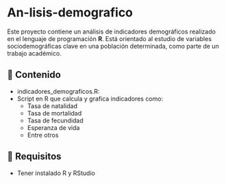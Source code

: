 # An-lisis-demografico
Este proyecto contiene un análisis de indicadores demográficos realizado en el lenguaje de programación **R**. Está orientado al estudio de variables sociodemográficas clave en una población determinada, como parte de un trabajo académico.

## 📌 Contenido

- indicadores_demograficos.R:
- Script en R que calcula y grafica indicadores como:
  - Tasa de natalidad
  - Tasa de mortalidad
  - Tasa de fecundidad
  - Esperanza de vida
  - Entre otros

## 🧮 Requisitos

- Tener instalado R y RStudio
